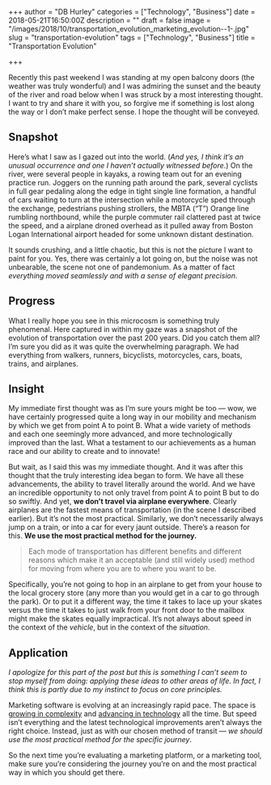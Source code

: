 +++
author = "DB Hurley"
categories = ["Technology", "Business"]
date = 2018-05-21T16:50:00Z
description = ""
draft = false
image = "/images/2018/10/transportation_evolution_marketing_evolution--1-.jpg"
slug = "transportation-evolution"
tags = ["Technology", "Business"]
title = "Transportation Evolution"

+++


Recently this past weekend I was standing at my open balcony doors (the weather was truly wonderful) and I was admiring the sunset and the beauty of the river and road below when I was struck by a most interesting thought. I want to try and share it with you, so forgive me if something is lost along the way or I don’t make perfect sense. I hope the thought will be conveyed.

## Snapshot

Here’s what I saw as I gazed out into the world. (_And yes, I think it’s an unusual occurrence and one I haven’t actually witnessed before_.) On the river, were several people in kayaks, a rowing team out for an evening practice run. Joggers on the running path around the park, several cyclists in full gear pedaling along the edge in tight single line formation, a handful of cars waiting to turn at the intersection while a motorcycle sped through the exchange, pedestrians pushing strollers, the MBTA (“T”) Orange line rumbling northbound, while the purple commuter rail clattered past at twice the speed, and a airplane droned overhead as it pulled away from Boston Logan International airport headed for some unknown distant destination.

It sounds crushing, and a little chaotic, but this is not the picture I want to paint for you. Yes, there was certainly a lot going on, but the noise was not unbearable, the scene not one of pandemonium. As a matter of fact _everything moved seamlessly and with a sense of elegant precision_.

## Progress

What I really hope you see in this microcosm is something truly phenomenal. Here captured in within my gaze was a snapshot of the evolution of transportation over the past 200 years. Did you catch them all? I’m sure you did as it was quite the overwhelming paragraph. We had everything from walkers, runners, bicyclists, motorcycles, cars, boats, trains, and airplanes.

## Insight

My immediate first thought was as I’m sure yours might be too — wow, we have certainly progressed quite a long way in our mobility and mechanism by which we get from point A to point B. What a wide variety of methods and each one seemingly more advanced, and more technologically improved than the last. What a testament to our achievements as a human race and our ability to create and to innovate!

But wait, as I said this was my immediate thought. And it was after this thought that the truly interesting idea began to form. We have all these advancements, the ability to travel literally around the world. And we have an incredible opportunity to not only travel from point A to point B but to do so swiftly. And yet, **we don’t travel via airplane everywhere**. Clearly airplanes are the fastest means of transportation (in the scene I described earlier). But it’s not the most practical. Similarly, we don’t necessarily always jump on a train, or into a car for every jaunt outside. There’s a reason for this. **We use the most practical method for the journey.**

> Each mode of transportation has different benefits and different reasons which make it an acceptable (and still widely used) method for moving from where you are to where you want to be.

Specifically, you’re not going to hop in an airplane to get from your house to the local grocery store (any more than you would get in a car to go through the park). Or to put it a different way, the time it takes to lace up your skates versus the time it takes to just walk from your front door to the mailbox might make the skates equally impractical. It’s not always about speed in the context of the _vehicle_, but in the context of the _situation_.

## Application

_I apologize for this part of the post but this is something I can’t seem to stop myself from doing: applying these ideas to other areas of life. In fact, I think this is partly due to my instinct to focus on core principles._

Marketing software is evolving at an increasingly rapid pace. The space is [growing in complexity](https://chiefmartec.com/2018/04/marketing-technology-landscape-supergraphic-2018/) and [advancing in technology](http://dbhurley.com/marketing-automation-microservices/) all the time. But speed isn’t everything and the latest technological improvements aren’t always the right choice. Instead, just as with our chosen method of transit — _we should use the most practical method for the specific journey_.

So the next time you’re evaluating a marketing platform, or a marketing tool, make sure you’re considering the journey you’re on and the most practical way in which you should get there.

